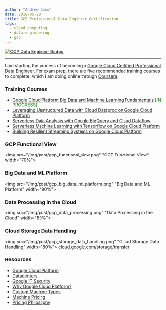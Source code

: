 ```yaml
---
author: "Andrew Goss"
date: 2018-05-28
title: GCP Professional Data Engineer Certification
tags:
  - cloud computing
  - data engineering
  - gcp
---
```

<a href="https://cloud.google.com/certification/data-engineer" target=_><img src="/img/post/gcp_data_engineer_badge.png" alt="GCP Data Engineer Badge"></a><br>
<hr>

I am starting the process of becoming a <a href="https://cloud.google.com/certification/data-engineer" target=_>Google Cloud Certified Professional Data Engineer</a>. For exam prep, there are five recommended training courses to complete, which I am doing online through <a href="https://www.coursera.org/specializations/gcp-data-machine-learning" target=_>Coursera</a>.

### Training Courses
* <a href="https://www.coursera.org/learn/gcp-big-data-ml-fundamentals" target=_>Google Cloud Platform Big Data and Machine Learning Fundamentals</a> <font color="green">[IN PROGRESS]</font>
* <a href="https://www.coursera.org/learn/leveraging-unstructured-data-dataproc-gcp" target=_>Leveraging Unstructured Data with Cloud Dataproc on Google Cloud Platform</a>
* <a href="https://www.coursera.org/learn/serverless-data-analysis-bigquery-cloud-dataflow-gcp" target=_>Serverless Data Analysis with Google BigQuery and Cloud Dataflow</a>
* <a href="https://www.coursera.org/learn/serverless-machine-learning-gcp" target=_>Serverless Machine Learning with Tensorflow on Google Cloud Platform</a>
* <a href="https://www.coursera.org/learn/building-resilient-streaming-systems-gcp" target=_>Building Resilient Streaming Systems on Google Cloud Platform</a>

### GCP Functional View
<img src="/img/post/gcp_functional_view.png" "GCP Functional View" width="70%">

### Big Data and ML Platform
<img src="/img/post/gcp_big_data_ml_platform.png" "Big Data and ML Platform" width="90%">

### Data Processing in the Cloud
<img src="/img/post/gcp_data_processing.png" "Data Processing in the Cloud" width="80%">

### Cloud Storage Data Handling
<img src="/img/post/gcp_storage_data_handling.png" "Cloud Storage Data Handling" width="80%">
<a href="https://cloud.google.com/storage/transfer" target=_>cloud.google.com/storage/transfer</a>

### Resources
* <a href="https://cloud.google.com" target=_>Google Cloud Platform</a>
* <a href="https://www.google.com/about/datacenters" target=_>Datacenters</a>
* <a href="https://cloud.google.com/files/Google-CommonSecurity-WhitePaper-v1.4.pdf" target=_>Google IT Security</a>
* <a href="https://cloud.google.com/why-google" target=_>Why Google Cloud Platform?</a>
* <a href="https://cloud.google.com/custom-machine-types" target=_>Custom Machine Types</a>
* <a href="https://cloud.google.com/compute/pricing" target=_>Machine Pricing</a>
* <a href="https://cloud.google.com/pricing/philosophy" target=_>Pricing Philosophy</a>
<br class="custom">
